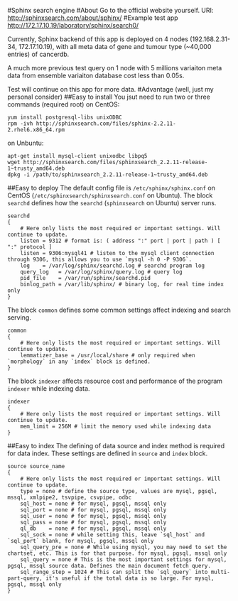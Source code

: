 #Sphinx search engine
#About
Go to the official website yourself. 
URI: http://sphinxsearch.com/about/sphinx/
#Example test app
http://172.17.10.19/laboratory/sphinx/search0/

Currently, Sphinx backend of this app is deployed on 4 nodes (192.168.2.31-34, 172.17.10.19), with all meta data of gene and tumour type (~40,000 entries) of cancerdb.

A much more previous test query on 1 node with 5 millions variaiton meta data from ensemble variaiton database cost less than 0.05s.

Test will continue on this app for more data.
#Advantage (well, just my personal consider)
##Easy to install
You jsut need to run two or three commands (required root)
on CentOS:
```
yum install postgresql-libs unixODBC
rpm -ivh http://sphinxsearch.com/files/sphinx-2.2.11-2.rhel6.x86_64.rpm
```
on Unbuntu:
```
apt-get install mysql-client unixodbc libpq5
wget http://sphinxsearch.com/files/sphinxsearch_2.2.11-release-1~trusty_amd64.deb
dpkg -i /path/to/sphinxsearch_2.2.11-release-1~trusty_amd64.deb
```
##Easy to deploy
The default config file is `/etc/sphinx/sphinx.conf` on CentOS (`/etc/sphinxsearch/sphinxsearch.conf` on Ubuntu).
The block `searchd` defines how the `searchd` (`sphinxsearch` on Ubuntu) server runs.
```
searchd
{
    # Here only lists the most required or important settings. Will continue to update.
    listen = 9312 # format is: ( address ":" port | port | path ) [ ":" protocol ]
    listen = 9306:mysql41 # listen to the mysql client connection through 9306, this allows you to use `mysql -h 0 -P 9306`.
    log    = /var/log/sphinx/searchd.log # searchd program log
    query_log   = /var/log/sphinx/query.log # query log
    pid_file    = /var/run/sphinx/searchd.pid
    binlog_path = /var/lib/sphinx/ # binary log, for real time index only
}
```
The block `common` defines some common settings affect indexing and search serving.
```
common
{
    # Here only lists the most required or important settings. Will continue to update.
    lemmatizer_base = /usr/local/share # only required when `morphology` in any `index` block is defined.
}
```
The block `indexer` affects resource cost and performance of the program `indexer` while indexing data.
```
indexer
{
    # Here only lists the most required or important settings. Will continue to update.
    mem_limit = 256M # limit the memory used while indexing data
}
```
##Easy to index
The defining of data source and index method is required for data index. These settings are defined in `source` and `index` block.
```
source source_name
{
    # Here only lists the most required or important settings. Will continue to update.
    type = none # define the source type, values are mysql, pgsql, mssql, xmlpipe2, tsvpipe, csvpipe, odbc
    sql_host = none # for mysql, pgsql, mssql only
    sql_port = none # for mysql, pgsql, mssql only
    sql_user = none # for mysql, pgsql, mssql only
    sql_pass = none # for mysql, pgsql, mssql only
    ql_db    = none # for mysql, pgsql, mssql only
    sql_sock = none # while setting this, leave `sql_host` and `sql_port` blank, for mysql, pgsql, mssql only
    sql_query_pre = none # While using mysql, you may need to set the chartset, etc. This is for that purpose. for mysql, pgsql, mssql only
    sql_query = none # This is the most important settings for mysql, pgsql, mssql source data. Defines the main document fetch query.
    sql_range_step = 1024 # This can split the `sql_query` into multi-part-query, it's useful if the total data is so large. For mysql, pgsql, mssql only
}
```

